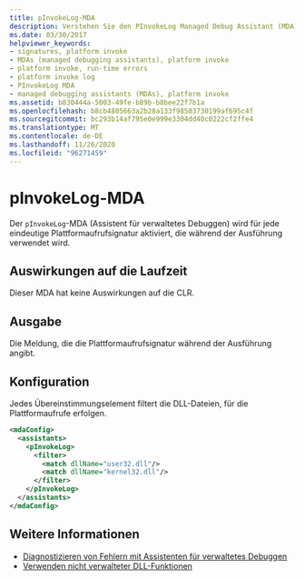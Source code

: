 ```yaml
---
title: pInvokeLog-MDA
description: Verstehen Sie den PInvokeLog Managed Debug Assistant (MDA), der für jede eindeutige Platt Form Aufruf-Signatur aktiviert wird, die während der Ausführung in .NET verwendet wird.
ms.date: 03/30/2017
helpviewer_keywords:
- signatures, platform invoke
- MDAs (managed debugging assistants), platform invoke
- platform invoke, run-time errors
- platform invoke log
- PInvokeLog MDA
- managed debugging assistants (MDAs), platform invoke
ms.assetid: b830444a-5003-49fe-b89b-b8bee22f7b1a
ms.openlocfilehash: b8cb4805663a2b28a133f98503730199af695c4f
ms.sourcegitcommit: bc293b14af795e0e999e3304dd40c0222cf2ffe4
ms.translationtype: MT
ms.contentlocale: de-DE
ms.lasthandoff: 11/26/2020
ms.locfileid: "96271459"
---
```

# <a name="pinvokelog-mda"></a>pInvokeLog-MDA

Der `pInvokeLog`-MDA (Assistent für verwaltetes Debuggen) wird für jede eindeutige Plattformaufrufsignatur aktiviert, die während der Ausführung verwendet wird.  
  
## <a name="effect-on-the-runtime"></a>Auswirkungen auf die Laufzeit  

 Dieser MDA hat keine Auswirkungen auf die CLR.  
  
## <a name="output"></a>Ausgabe  

 Die Meldung, die die Plattformaufrufsignatur während der Ausführung angibt.  
  
## <a name="configuration"></a>Konfiguration  

 Jedes Übereinstimmungselement filtert die DLL-Dateien, für die Plattformaufrufe erfolgen.  
  
```xml  
<mdaConfig>  
  <assistants>  
    <pInvokeLog>  
      <filter>  
        <match dllName="user32.dll"/>  
        <match dllName="kernel32.dll"/>  
      </filter>  
    </pInvokeLog>  
  </assistants>  
</mdaConfig>  
```  
  
## <a name="see-also"></a>Weitere Informationen

- [Diagnostizieren von Fehlern mit Assistenten für verwaltetes Debuggen](diagnosing-errors-with-managed-debugging-assistants.md)
- [Verwenden nicht verwalteter DLL-Funktionen](../interop/consuming-unmanaged-dll-functions.md)
